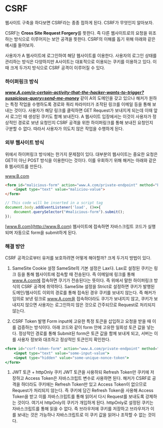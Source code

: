# CSRF

웹사이트 구축을 하다보면 CSRF라는 종종 접하게 된다. CSRF가 무엇인지 알아보자.

CSRF는 **Cross Site Request Forgery**를 뜻한다. 즉 다른 웹사이트로의 요청을 위조하는 방식으로 이루어지는 보안 공격을 뜻한다. CSRF의 이해를 돕기 위해 아래와 같은 예시를 들어보자.

사용자가 A 웹사이트에 로그인하여 해당 웹사이트를 이용한다. 사용자의 로그인 상태를 관리하는 방식은 다양하지만 A사이트는 대표적으로 이용되는 쿠키를 이용하고 있다. 이때 크게 두가지 방식으로 CSRF 공격이 이루어질 수 있다. 

### 하이퍼링크 방식

***www.A.com/a-certain-activity-that-the-hacker-wants-to-trigger?suspicious-query=send-me-money***  같이 A의 도메인을 갖고 있으나 해커가 원하는 특정 작업을 수행하도록 경로와 쿼리 파라미터가 조작된 링크를 이메일 등을 통해 보내는 것이다. 사용자가 해당 링크를 클릭하면 GET Request가 보내지게 되는데 이때 앞서 로그인 때 생성된 쿠키도 함께 보내진다. A 웹사이트 입장에서는 이것이 사용자가 정상적인 경로로 보낸 요청인지 CSRF 공격을 위한 하이퍼링크를 통해 보내진 요청인지 구분할 수 없다. 따라서 사용자가 의도치 않은 작업을 수행하게 된다.

### 외부 웹사이트 방식

위에서 하이퍼링크 방식에는 한가지 문제점이 있다. 대부분의 웹사이트는 중요한 요청은 GET이 아닌 POST 방식을 이용한다는 것이다. 이를 우회하기 위해 해커는 아래와 같은 B 웹사이트를 만든다.

www.B.com

```html
<form id="malicious-form" action="www.A.com/private-endpoint" method="POST">
	<input type="text" value="maliciou-value">
</form>
```

```jsx
// This code will be inserted in a script tag
document.body.addEventListener('load', ()=>{
	document.querySelector("#malicious-form").submit();
});
```

[www.B.com](http://www.B.com) 웹사이트에 접속하면 자바스크립트 코드가 실행되며 자동으로 form을 submit하게 된다.

### 해결 방안

CSRF 공격으로부터 유저를 보호하려면 어떻게 해야할까? 크게 두가지 방법이 있다.

1. SameSite Cookie 설정
SameSite의 기본 설정은 Lax다. Lax로 설정된 쿠키는 링크 등을 통해 웹사이트에 접속할 때 전송된다. 즉 이메일에 링크를 통해 www.A.com에 접속하면 쿠기가 전송된다는 뜻이다. 즉 위에서 말한 하이퍼링크 방식의 CSRF 공격에 취약하다. SameSite 설정을 Strict로 설정하면 쿠키가 발행된 도메인/웹사이트 이외의 경로를 통해 접속된 경우 쿠키를 보내지 않는다. 즉 해커가 임의로 보낸 링크로 www.A.com을 접속하더라도 쿠기가 보내지지 않고, 쿠키가 보내지지 않으면 사용자는 로그인하지 않은 것으로 간주되므로 Request로 처리되지 않는다.

2. CSRF Token 발행
Form input에 고유한 특정 토큰을 삽입하고 요청을 받을 때 이를 검증하는 방식이다. 아래 코드와 같이 form 안에 고유한 일회성 토큰 값을 넣는다. 정상적인 경로를 통해 Submit된 form은 토큰 값을 함께 보내게 되고, 서버는 이를 사용자 정보와 대조하고 정상적인 토큰인지 확인한다.

```jsx
<form id="csrf-token-form" action="www.A.com/private-endpoint" method="POST">
	<input type="text" value="some-input-value">
	<input type="hidden" value="some-unique-nonce-token">
</form>
```

1. JWT 토큰 + httpOnly 쿠키
JWT 토큰을 사용하되 Refresh Token만 쿠키에 저장하고 Access Token은 자바스크립트 변수로 사용하면 된다. 해커가 CSRF로 공격을 하더라도 쿠키에는 Refresh Token만 있고 Access Token이 없으므로 Request가 처리되지 않는다. 즉 쿠키에 담긴 Refresh Token을 사용해 Access Token을 받고 이를 자바스크립트를 통해 읽어서 다시 Request를 보내도록 강제하는 것이다. 여기서 httpOnly의 쿠키가 개입하게 된다. httpOnly로 설정된 쿠키는 자바스크립트를 통해 읽을 수 없다. 즉 브라우저에 쿠키를 저장하고 브라우저가 이를 보내는 것은 가능하나 자바스크립트로 이 쿠키 값을 읽어나 조작할 수 없는 것이다.